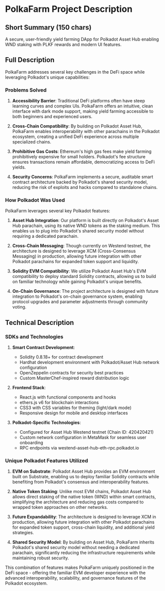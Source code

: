 # PolkaFarm Project Description

## Short Summary (150 chars)
A secure, user-friendly yield farming DApp for Polkadot Asset Hub enabling WND staking with PLKF rewards and modern UI features.

## Full Description

PolkaFarm addresses several key challenges in the DeFi space while leveraging Polkadot's unique capabilities:

### Problems Solved

1. **Accessibility Barrier**: Traditional DeFi platforms often have steep learning curves and complex UIs. PolkaFarm offers an intuitive, clean interface with dark mode support, making yield farming accessible to both beginners and experienced users.

2. **Cross-Chain Compatibility**: By building on Polkadot Asset Hub, PolkaFarm enables interoperability with other parachains in the Polkadot ecosystem, creating a unified DeFi experience across multiple specialized chains.

3. **Prohibitive Gas Costs**: Ethereum's high gas fees make yield farming prohibitively expensive for small holders. Polkadot's fee structure ensures transactions remain affordable, democratizing access to DeFi yields.

4. **Security Concerns**: PolkaFarm implements a secure, auditable smart contract architecture backed by Polkadot's shared security model, reducing the risk of exploits and hacks compared to standalone chains.

### How Polkadot Was Used

PolkaFarm leverages several key Polkadot features:

1. **Asset Hub Integration**: Our platform is built directly on Polkadot's Asset Hub parachain, using its native WND tokens as the staking medium. This enables us to plug into Polkadot's shared security model without requiring a dedicated parachain.

2. **Cross-Chain Messaging**: Though currently on Westend testnet, the architecture is designed to leverage XCM (Cross-Consensus Messaging) in production, allowing future integration with other Polkadot parachains for expanded token support and liquidity.

3. **Solidity EVM Compatibility**: We utilize Polkadot Asset Hub's EVM compatibility to deploy standard Solidity contracts, allowing us to build on familiar technology while gaining Polkadot's unique benefits.

4. **On-Chain Governance**: The project architecture is designed with future integration to Polkadot's on-chain governance system, enabling protocol upgrades and parameter adjustments through community voting.

## Technical Description

### SDKs and Technologies

1. **Smart Contract Development**:
   - Solidity 0.8.18+ for contract development
   - Hardhat development environment with Polkadot/Asset Hub network configuration
   - OpenZeppelin contracts for security best practices
   - Custom MasterChef-inspired reward distribution logic

2. **Frontend Stack**:
   - React.js with functional components and hooks
   - ethers.js v6 for blockchain interactions
   - CSS3 with CSS variables for theming (light/dark mode)
   - Responsive design for mobile and desktop interfaces

3. **Polkadot-Specific Technologies**:
   - Configured for Asset Hub Westend testnet (Chain ID: 420420421)
   - Custom network configuration in MetaMask for seamless user onboarding
   - RPC endpoints via westend-asset-hub-eth-rpc.polkadot.io

### Unique Polkadot Features Utilized

1. **EVM on Substrate**: Polkadot Asset Hub provides an EVM environment built on Substrate, enabling us to deploy familiar Solidity contracts while benefiting from Polkadot's consensus and interoperability features.

2. **Native Token Staking**: Unlike most EVM chains, Polkadot Asset Hub allows direct staking of the native token (WND) within smart contracts, simplifying the architecture and reducing gas costs compared to wrapped token approaches on other networks.

3. **Future Expandability**: The architecture is designed to leverage XCM in production, allowing future integration with other Polkadot parachains for expanded token support, cross-chain liquidity, and additional yield strategies.

4. **Shared Security Model**: By building on Asset Hub, PolkaFarm inherits Polkadot's shared security model without needing a dedicated parachain, significantly reducing the infrastructure requirements while maintaining robust security.

This combination of features makes PolkaFarm uniquely positioned in the DeFi space - offering the familiar EVM developer experience with the advanced interoperability, scalability, and governance features of the Polkadot ecosystem.